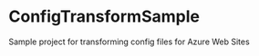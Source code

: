 ConfigTransformSample
=====================

Sample project for transforming config files for Azure Web Sites
